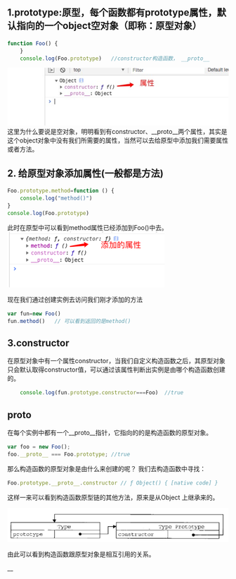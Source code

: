 ## 1.prototype:原型，每个函数都有prototype属性，默认指向的一个object空对象（即称：原型对象）
```javascript
function Foo() {
    }
    console.log(Foo.prototype)   //constructor构造函数， __proto__
```
![函数原型链](./image/函数原型链.jpg)
这里为什么要说是空对象，明明看到有constructor、__proto__两个属性，其实是这个object对象中没有我们所需要的属性，当然可以去给原型中添加我们需要属性或者方法。

## 2. 给原型对象添加属性(一般都是方法)
````javascript
Foo.prototype.method=function () {
    console.log("method()")
}
console.log(Foo.prototype) 
````
此时在原型中可以看到method属性已经添加到Foo()中去。
![函数原型链](./image/添加属性.png)

现在我们通过创建实例去访问我们刚才添加的方法
```javascript
var fun=new Foo()
fun.method()   // 可以看到返回的是method()
```

## 3.constructor
在原型对象中有一个属性constructor，当我们自定义构造函数之后，其原型对象只会默认取得constructor值，可以通过该属性判断出实例是由哪个构造函数创建的。

```javascript
    console.log(fun.prototype.constructor===Foo)  //true
```

## __proto__
在每个实例中都有一个__proto__指针，它指向的的是构造函数的原型对象。

```javascript
var foo = new Foo();
foo.__proto__ === Foo.prototype; //true
```
那么构造函数的原型对象是由什么来创建的呢？
我们去构造函数中寻找：
```javascript
Foo.prototype.__proto__.constructor // ƒ Object() { [native code] }
```
这样一来可以看到构造函数原型链的其他方法，原来是从Object 上继承来的。

![函数原型链](./image/函数的protype属性.png)

由此可以看到构造函数跟原型对象是相互引用的关系。


__
